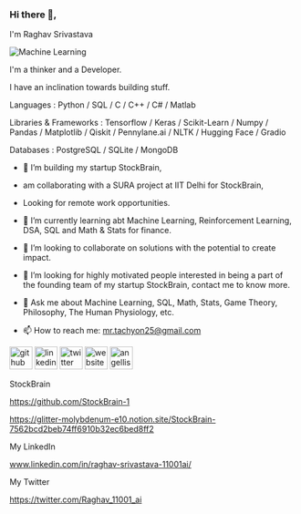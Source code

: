 ### Hi there 👋,

I'm Raghav Srivastava

![Machine Learning](https://pbs.twimg.com/profile_banners/1469129923004538884/1658736319/1500x500)

I'm a thinker and a Developer.

I have an inclination towards building stuff.

Languages : Python / SQL / C / C++ / C# / Matlab

Libraries & Frameworks : Tensorflow / Keras / Scikit-Learn / Numpy / Pandas / Matplotlib / Qiskit / Pennylane.ai /  NLTK / Hugging Face / Gradio

Databases : PostgreSQL / SQLite
 / MongoDB 


- 🔭 I’m building my startup StockBrain, 
- am collaborating with a SURA project at IIT Delhi for StockBrain, 
- Looking for remote work opportunities.

- 🌱 I’m currently learning abt Machine Learning, Reinforcement Learning, DSA, SQL and Math & Stats for finance.

- 👯 I’m looking to collaborate on solutions with the potential to create impact. 

- 🤔 I’m looking for highly motivated people interested in being a part of the founding team of my startup StockBrain, contact me to know more.

- 💬 Ask me about Machine Learning, SQL, Math, Stats, Game Theory, Philosophy, The Human Physiology, etc. 
 
- 📫 How to reach me: mr.tachyon25@gmail.com 


[<img src='https://cdn.jsdelivr.net/npm/simple-icons@3.0.1/icons/github.svg' alt='github' height='40'>](https://github.com/https://github.com/RaghavSrivastava25) [<img src='https://cdn.jsdelivr.net/npm/simple-icons@3.0.1/icons/linkedin.svg' alt='linkedin' height='40'>](https://www.linkedin.com/in/raghav-srivastava-11001ai/) [<img src='https://cdn.jsdelivr.net/npm/simple-icons@3.0.1/icons/twitter.svg' alt='twitter' height='40'>](https://twitter.com/https://twitter.com/Raghav_11001_ai)  [<img src='https://cdn.jsdelivr.net/npm/simple-icons@3.0.1/icons/icloud.svg' alt='website' height='40'>](https://www.notion.so/Raghav-Srivastava-a18bb03c955242ebae845af1096cb130) [<img src='https://cdn.jsdelivr.net/npm/simple-icons@3.0.1/icons/angellist.svg' alt='angellist' height='40'>](https://angel.co/u/raghav-srivastava-8) 



StockBrain 

https://github.com/StockBrain-1

https://glitter-molybdenum-e10.notion.site/StockBrain-7562bcd2beb74ff6910b32ec6bed8ff2



My LinkedIn 

www.linkedin.com/in/raghav-srivastava-11001ai/


My Twitter 

https://twitter.com/Raghav_11001_ai
